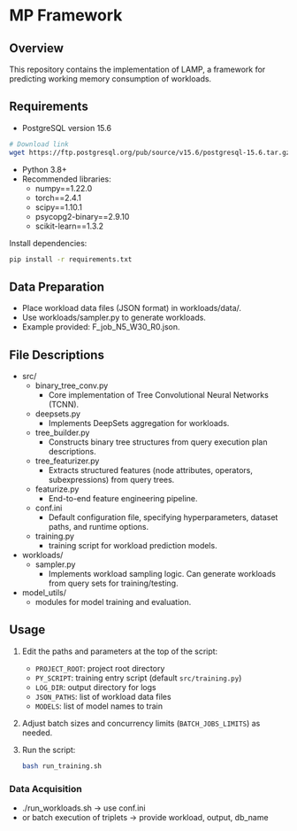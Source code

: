 
# MP Framework
## Overview
This repository contains the implementation of LAMP, a framework for predicting working memory consumption of workloads.


## Requirements
- PostgreSQL version 15.6
```bash
# Download link
wget https://ftp.postgresql.org/pub/source/v15.6/postgresql-15.6.tar.gz
```
- Python 3.8+  
- Recommended libraries:
  - numpy==1.22.0
  - torch==2.4.1
  - scipy==1.10.1
  - psycopg2-binary==2.9.10
  - scikit-learn==1.3.2
  
Install dependencies:
```bash
pip install -r requirements.txt
```

## Data Preparation
  - Place workload data files (JSON format) in workloads/data/.
  - Use workloads/sampler.py to generate workloads.
  - Example provided: F_job_N5_W30_R0.json.

## File Descriptions
  - src/
    - binary_tree_conv.py
      - Core implementation of Tree Convolutional Neural Networks (TCNN). 
    - deepsets.py
      - Implements DeepSets aggregation for workloads.
    - tree_builder.py
      - Constructs binary tree structures from query execution plan descriptions.
    - tree_featurizer.py
      - Extracts structured features (node attributes, operators, subexpressions) from query trees.
    - featurize.py
      - End-to-end feature engineering pipeline.
    - conf.ini
      - Default configuration file, specifying hyperparameters, dataset paths, and runtime options.
    - training.py
      - training script for workload prediction models.
  - workloads/
    - sampler.py
      - Implements workload sampling logic. Can generate workloads from query sets for training/testing.
  - model_utils/
    - modules for model training and evaluation.
## Usage
1. Edit the paths and parameters at the top of the script:
   - `PROJECT_ROOT`: project root directory
   - `PY_SCRIPT`: training entry script (default `src/training.py`)
   - `LOG_DIR`: output directory for logs
   - `JSON_PATHS`: list of workload data files
   - `MODELS`: list of model names to train

2. Adjust batch sizes and concurrency limits (`BATCH_JOBS_LIMITS`) as needed.

3. Run the script:
   ```bash
   bash run_training.sh

### Data Acquisition
  - ./run_workloads.sh           → use conf.ini
  - or batch execution of triplets → provide workload, output, db_name

